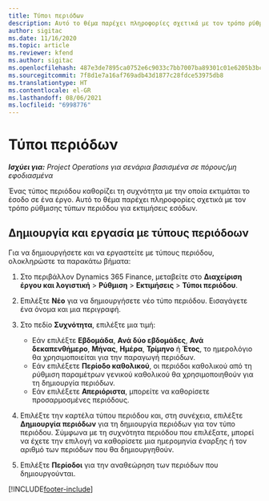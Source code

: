 ```yaml
---
title: Τύποι περιόδων
description: Αυτό το θέμα παρέχει πληροφορίες σχετικά με τον τρόπο ρύθμισης τύπων περιόδου για εκτιμήσεις εσόδων.
author: sigitac
ms.date: 11/16/2020
ms.topic: article
ms.reviewer: kfend
ms.author: sigitac
ms.openlocfilehash: 487e3de7895ca0752e6c9033c7bb7007ba89301c01e6205b3bc8a7d750724bc9
ms.sourcegitcommit: 7f8d1e7a16af769adb43d1877c28fdce53975db8
ms.translationtype: HT
ms.contentlocale: el-GR
ms.lasthandoff: 08/06/2021
ms.locfileid: "6998776"
---
```

# <a name="period-types"></a>Τύποι περιόδων

_**Ισχύει για:** Project Operations για σενάρια βασισμένα σε πόρους/μη εφοδιασμένα_

Ένας τύπος περιόδου καθορίζει τη συχνότητα με την οποία εκτιμάται το έσοδο σε ένα έργο. Αυτό το θέμα παρέχει πληροφορίες σχετικά με τον τρόπο ρύθμισης τύπων περιόδου για εκτιμήσεις εσόδων. 

## <a name="create-and-work-with-period-types"></a>Δημιουργία και εργασία με τύπους περιόδοων
Για να δημιουργήσετε και να εργαστείτε με τύπους περιόδου, ολοκληρώστε τα παρακάτω βήματα:

1. Στο περιβάλλον Dynamics 365 Finance, μεταβείτε στο **Διαχείριση έργου και λογιστική** > **Ρύθμιση** > **Εκτιμήσεις** > **Τύποι περιόδου**.
2. Επιλέξτε **Νέο** για να δημιουργήσετε νέο τύπο περιόδου. Εισαγάγετε ένα όνομα και μια περιγραφή.
3. Στο πεδίο **Συχνότητα**, επιλέξτε μια τιμή:

    - Εάν επιλέξτε **Εβδομάδα**, **Ανά δύο εβδομάδες**, **Ανά δεκαπενθήμερο**, **Μήνας**, **Ημέρα**, **Τρίμηνο** ή **Έτος**, το ημερολόγιο θα χρησιμοποιείται για την παραγωγή περιόδων. 
    - Εάν επιλέξετε **Περίοδο καθολικού**, οι περιόδοι καθολικού από τη ρύθμιση παραμέτρων γενικού καθολικού θα χρησιμοποιηθούν για τη δημιουργία περιόδων.
    - Εάν επιλέξετε **Απεριόριστα**, μπορείτε να καθορίσετε προσαρμοσμένες περιόδους.
4. Επιλέξτε την καρτέλα τύπου περιόδου και, στη συνέχεια, επιλέξτε **Δημιουργία περιόδων** για τη δημιουργία περιόδων για τον τύπο περιόδου. Σύμφωνα με τη συχνότητα περιόδου που επιλέξατε, μπορεί να έχετε την επιλογή να καθορίσετε μια ημερομηνία έναρξης ή τον αριθμό των περιόδων που θα δημιουργηθούν.
5. Επιλέξτε **Περίοδοι** για την αναθεώρηση των περιόδων που δημιουργούνται.



[!INCLUDE[footer-include](../includes/footer-banner.md)]